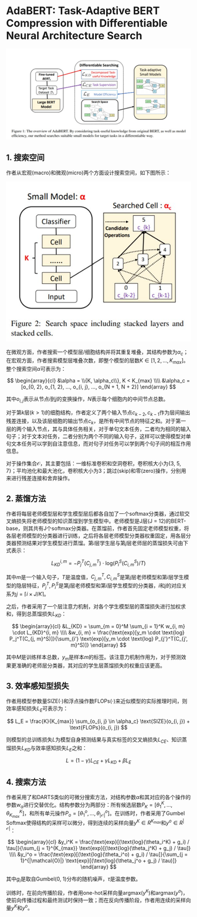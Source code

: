 # AdaBERT: Task-Adaptive BERT Compression with Differentiable Neural Architecture Search

![](./images/nas/adabert/overview.jpg)

## 1. 搜索空间
作者从宏观(macro)和微观(micro)两个方面设计搜索空间，如下图所示：

![](./images/nas/adabert/search_space.jpg)

在微观方面，作者搜索一个模型层/细胞结构并将其重复堆叠，其结构参数为$\alpha_c$；在宏观方面，作者搜索模型层堆叠次数，即整个模型的层数$K \in [1, 2, ..., K_{max}]$。整个搜索空间$\alpha$可表示为：

$$
\begin{array}{cl}
&\alpha = \\{K, \alpha_c\\}, K < K_{max} \\\\
&\alpha_c = [o_{0, 2}, o_{1, 2}, ..., o_{i, j}, ..., o_{N + 1, N + 2}]
\end{array}
$$

其中$o_{i, j}$表示从节点$i$到$j$的变换操作，$N$表示每个细胞内的中间节点总数。

对于第$k$层($k > 1$)的细胞结构，作者定义了两个输入节点$c_{k - 2}, c_{k - 1}$作为层间输出残差连接，以及该层细胞的输出节点$c_k$，是所有中间节点的特征之和。对于第一层的两个输入节点，其与具体任务相关，对于单句文本任务，二者均为相同的输入句子；对于文本对任务，二者分别为两个不同的输入句子，这样可以使得模型对单句文本任务可以学到自注意信息，而对句子对任务可以学到两个句子间的相互作用信息。

对于操作集合$\mathcal{O}$，其主要包括：一维标准卷积和空洞卷积，卷积核大小为{3, 5, 7}；平均池化和最大池化，卷积核大小为3；跳过(skip)和零(zero)操作，分别用来进行残差连接和舍弃操作。

## 2. 蒸馏方法
作者将每层老师模型层和学生模型层后都各自加了一个softmax分类器，通过软交叉熵损失将老师模型的知识蒸馏到学生模型中。老师模型是J层(J = 12)的BERT-base，则其共有J个softmax分类器。在蒸馏前，作者首先固定老师模型权重，将各层老师模型的分类器进行训练，之后将各层老师模型分类器权重固定，用各层分类器预测结果对学生模型进行蒸馏。第$i$层学生层与第$j$层老师层的蒸馏损失可由下式表示：

$$
L_{KD}^{i, m} = -P_j^T(C_{j, m}^T) \cdot \text{log}(P_i^S(C_{i, m}^S) / T)
$$

其中$m$是一个输入句子，$T$是温度值，$C_{j, m}^T, C_{i, m}^S$是第$j$层老师模型和第$i$层学生模型的隐层特征，$P_j^T, P_i^S$是第$j$层老师模型和第$i$层学生模型的分类器，$i$和$j$的对应关系为$j = \lceil i \times J / K \rceil$。

之后，作者采用了一个层注意力机制，对各个学生模型层的蒸馏损失进行加权求和，得到总蒸馏损失$L_{KD}$：

$$
\begin{array}{cl}
&L_{KD} = \sum_{m = 0}^M \sum_{i = 1}^K w_{i, m} \cdot L_{KD}^{i, m} \\\\
&w_{i, m} = \frac{\text{exp}[y_m \cdot \text{log} P_j^T(C_{j, m}^S)]}{\sum_{i'} \text{exp}[y_m \cdot \text{log} P_{j'}^T(C_{j', m}^S)]}
\end{array}
$$

其中$M$是训练样本总数，$y_m$是样本$m$的标签。该注意力机制作用为，对于预测效果更准确的老师层分类器，其对应的学生层蒸馏损失的权重应该更高。

## 3. 效率感知型损失
作者用模型参数量$\text{SIZE}(\cdot)$和浮点操作数$\text{FLOPs}(\cdot)$来近似模型的实际推理时间，则效率感知损失$L_E$可表示为：

$$
L_E = \frac{K}{K_{max}} \sum_{o_{i, j} \in \alpha_c} \text{SIZE}(o_{i, j}) + \text{FLOPs}(o_{i, j})
$$

则模型的总训练损失$L$为模型自身预测结果与真实标签的交叉熵损失$L_{CE}$、知识蒸馏损失$L_{KD}$与效率感知损失$L_E$之和：

$$
L = (1 - \gamma) L_{CE} + \gamma L_{KD} + \beta L_E
$$

## 4. 搜索方法
作者采用了和DARTS类似的可微分搜索方法，对结构参数$\alpha$和其对应的各个操作的参数$w_{\alpha}$进行交替优化。结构参数分为两部分：所有候选层数$P_K = [\theta_1^K, ..., \theta_{K_{max}}^K]$，和所有单元操作$P_o = [\theta_1^o, ..., \theta_{|\mathcal{O}|}^o]$。在训练时，作者采用了Gumbel Softmax使得结构的采样可以微分，得到连续的采样向量$y^K \in R^{K_{max}}$和$y^o \in R^{|\mathcal{O}|}$：

$$
\begin{array}{cl}
&y_i^K = \frac{\text{exp}[(\text{log}(\theta_i^K) + g_i) / \tau]}{\sum_{j = 1}^{K_{max}} \text{exp}[(\text{log}(\theta_j^K) + g_j) / \tau]} \\\\
&y_i^o = \frac{\text{exp}[(\text{log}(\theta_i^o) + g_i) / \tau]}{\sum_{j = 1}^{|\mathcal{O}|} \text{exp}[(\text{log}(\theta_j^o + g_j) / \tau)]}
\end{array}
$$

其中$g_i$是取自Gumbel(0, 1)分布的随机噪声，$\tau$是温度参数。

训练时，在前向传播阶段，作者用one-hot采样向量$\text{argmax}(y^K)$和$\text{argmax}(y^o)$，使前向传播过程和最终测试时保持一致；而在反向传播阶段，作者用连续的采样向量$y^K$和$y^o$。

